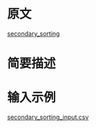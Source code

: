 # 原文
[secondary_sorting](https://github.com/mahmoudparsian/data-algorithms-book/tree/master/src/main/java/org/dataalgorithms/chap02)

# 简要描述

# 输入示例
[secondary_sorting_input.csv](./../../../../resources/chap02/secondary_sorting_input.csv)
